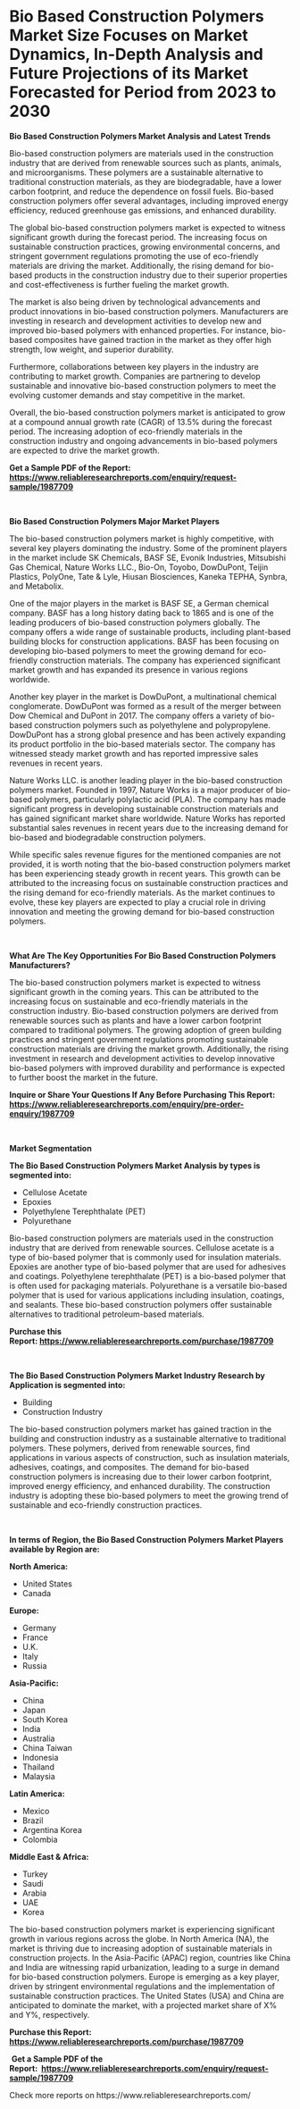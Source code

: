 <p><h1>Bio Based Construction Polymers Market Size Focuses on Market Dynamics, In-Depth Analysis and Future Projections of its Market Forecasted for Period from 2023 to 2030</h1></p><p><strong>Bio Based Construction Polymers Market Analysis and Latest Trends</strong></p>
<p><p>Bio-based construction polymers are materials used in the construction industry that are derived from renewable sources such as plants, animals, and microorganisms. These polymers are a sustainable alternative to traditional construction materials, as they are biodegradable, have a lower carbon footprint, and reduce the dependence on fossil fuels. Bio-based construction polymers offer several advantages, including improved energy efficiency, reduced greenhouse gas emissions, and enhanced durability.</p><p>The global bio-based construction polymers market is expected to witness significant growth during the forecast period. The increasing focus on sustainable construction practices, growing environmental concerns, and stringent government regulations promoting the use of eco-friendly materials are driving the market. Additionally, the rising demand for bio-based products in the construction industry due to their superior properties and cost-effectiveness is further fueling the market growth.</p><p>The market is also being driven by technological advancements and product innovations in bio-based construction polymers. Manufacturers are investing in research and development activities to develop new and improved bio-based polymers with enhanced properties. For instance, bio-based composites have gained traction in the market as they offer high strength, low weight, and superior durability.</p><p>Furthermore, collaborations between key players in the industry are contributing to market growth. Companies are partnering to develop sustainable and innovative bio-based construction polymers to meet the evolving customer demands and stay competitive in the market.</p><p>Overall, the bio-based construction polymers market is anticipated to grow at a compound annual growth rate (CAGR) of 13.5% during the forecast period. The increasing adoption of eco-friendly materials in the construction industry and ongoing advancements in bio-based polymers are expected to drive the market growth.</p></p>
<p><strong>Get a Sample PDF of the Report:&nbsp; <a href="https://www.reliableresearchreports.com/enquiry/request-sample/1987709">https://www.reliableresearchreports.com/enquiry/request-sample/1987709</a></strong></p>
<p>&nbsp;</p>
<p><strong>Bio Based Construction Polymers Major Market Players</strong></p>
<p><p>The bio-based construction polymers market is highly competitive, with several key players dominating the industry. Some of the prominent players in the market include SK Chemicals, BASF SE, Evonik Industries, Mitsubishi Gas Chemical, Nature Works LLC., Bio-On, Toyobo, DowDuPont, Teijin Plastics, PolyOne, Tate & Lyle, Hiusan Biosciences, Kaneka TEPHA, Synbra, and Metabolix.</p><p>One of the major players in the market is BASF SE, a German chemical company. BASF has a long history dating back to 1865 and is one of the leading producers of bio-based construction polymers globally. The company offers a wide range of sustainable products, including plant-based building blocks for construction applications. BASF has been focusing on developing bio-based polymers to meet the growing demand for eco-friendly construction materials. The company has experienced significant market growth and has expanded its presence in various regions worldwide.</p><p>Another key player in the market is DowDuPont, a multinational chemical conglomerate. DowDuPont was formed as a result of the merger between Dow Chemical and DuPont in 2017. The company offers a variety of bio-based construction polymers such as polyethylene and polypropylene. DowDuPont has a strong global presence and has been actively expanding its product portfolio in the bio-based materials sector. The company has witnessed steady market growth and has reported impressive sales revenues in recent years.</p><p>Nature Works LLC. is another leading player in the bio-based construction polymers market. Founded in 1997, Nature Works is a major producer of bio-based polymers, particularly polylactic acid (PLA). The company has made significant progress in developing sustainable construction materials and has gained significant market share worldwide. Nature Works has reported substantial sales revenues in recent years due to the increasing demand for bio-based and biodegradable construction polymers.</p><p>While specific sales revenue figures for the mentioned companies are not provided, it is worth noting that the bio-based construction polymers market has been experiencing steady growth in recent years. This growth can be attributed to the increasing focus on sustainable construction practices and the rising demand for eco-friendly materials. As the market continues to evolve, these key players are expected to play a crucial role in driving innovation and meeting the growing demand for bio-based construction polymers.</p></p>
<p>&nbsp;</p>
<p><strong>What Are The Key Opportunities For Bio Based Construction Polymers Manufacturers?</strong></p>
<p><p>The bio-based construction polymers market is expected to witness significant growth in the coming years. This can be attributed to the increasing focus on sustainable and eco-friendly materials in the construction industry. Bio-based construction polymers are derived from renewable sources such as plants and have a lower carbon footprint compared to traditional polymers. The growing adoption of green building practices and stringent government regulations promoting sustainable construction materials are driving the market growth. Additionally, the rising investment in research and development activities to develop innovative bio-based polymers with improved durability and performance is expected to further boost the market in the future.</p></p>
<p><strong>Inquire or Share Your Questions If Any Before Purchasing This Report: <a href="https://www.reliableresearchreports.com/enquiry/pre-order-enquiry/1987709">https://www.reliableresearchreports.com/enquiry/pre-order-enquiry/1987709</a></strong></p>
<p>&nbsp;</p>
<p><strong>Market Segmentation</strong></p>
<p><strong>The Bio Based Construction Polymers Market Analysis by types is segmented into:</strong></p>
<p><ul><li>Cellulose Acetate</li><li>Epoxies</li><li>Polyethylene Terephthalate (PET)</li><li>Polyurethane</li></ul></p>
<p><p>Bio-based construction polymers are materials used in the construction industry that are derived from renewable sources. Cellulose acetate is a type of bio-based polymer that is commonly used for insulation materials. Epoxies are another type of bio-based polymer that are used for adhesives and coatings. Polyethylene terephthalate (PET) is a bio-based polymer that is often used for packaging materials. Polyurethane is a versatile bio-based polymer that is used for various applications including insulation, coatings, and sealants. These bio-based construction polymers offer sustainable alternatives to traditional petroleum-based materials.</p></p>
<p><strong>Purchase this Report:&nbsp;<a href="https://www.reliableresearchreports.com/purchase/1987709">https://www.reliableresearchreports.com/purchase/1987709</a></strong></p>
<p>&nbsp;</p>
<p><strong>The Bio Based Construction Polymers Market Industry Research by Application is segmented into:</strong></p>
<p><ul><li>Building</li><li>Construction Industry</li></ul></p>
<p><p>The bio-based construction polymers market has gained traction in the building and construction industry as a sustainable alternative to traditional polymers. These polymers, derived from renewable sources, find applications in various aspects of construction, such as insulation materials, adhesives, coatings, and composites. The demand for bio-based construction polymers is increasing due to their lower carbon footprint, improved energy efficiency, and enhanced durability. The construction industry is adopting these bio-based polymers to meet the growing trend of sustainable and eco-friendly construction practices.</p></p>
<p>&nbsp;</p>
<p><strong>In terms of Region, the Bio Based Construction Polymers Market Players available by Region are:</strong></p>
<p>
    <p> <strong> North America: </strong>
        <ul>
            <li>United States</li>
            <li>Canada</li>
        </ul>
        </p> 
    <p> <strong> Europe: </strong>
        <ul>
            <li>Germany</li>
            <li>France</li>
            <li>U.K.</li>
            <li>Italy</li>
            <li>Russia</li>
        </ul>
        </p> 
    <p> <strong> Asia-Pacific: </strong>
        <ul>
            <li>China</li>
            <li>Japan</li>
            <li>South Korea</li>
            <li>India</li>
            <li>Australia</li>
            <li>China Taiwan</li>
            <li>Indonesia</li>
            <li>Thailand</li>
            <li>Malaysia</li>
        </ul>
        </p> 
    <p> <strong> Latin America: </strong>
        <ul>
            <li>Mexico</li>
            <li>Brazil</li>
            <li>Argentina Korea</li>
            <li>Colombia</li>
        </ul>
        </p> 
    <p> <strong> Middle East & Africa: </strong>
        <ul>
            <li>Turkey</li>
            <li>Saudi</li>
            <li>Arabia</li>
            <li>UAE</li>
            <li>Korea</li>
        </ul>
    </p>
    </p>
<p><p>The bio-based construction polymers market is experiencing significant growth in various regions across the globe. In North America (NA), the market is thriving due to increasing adoption of sustainable materials in construction projects. In the Asia-Pacific (APAC) region, countries like China and India are witnessing rapid urbanization, leading to a surge in demand for bio-based construction polymers. Europe is emerging as a key player, driven by stringent environmental regulations and the implementation of sustainable construction practices. The United States (USA) and China are anticipated to dominate the market, with a projected market share of X% and Y%, respectively.</p></p>
<p><strong>Purchase this Report: <a href="https://www.reliableresearchreports.com/purchase/1987709">https://www.reliableresearchreports.com/purchase/1987709</a></strong></p>
<p>&nbsp;<strong>Get a Sample PDF of the Report:&nbsp;&nbsp;<a href="https://www.reliableresearchreports.com/enquiry/request-sample/1987709">https://www.reliableresearchreports.com/enquiry/request-sample/1987709</a></strong></p>
<p><strong></strong></p>
<p>Check more reports on https://www.reliableresearchreports.com/</p>